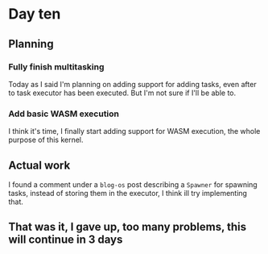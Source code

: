 # Day ten

## Planning
### Fully finish multitasking
Today as I said I'm planning on adding support
for adding tasks, even after to task executor
has been executed. But I'm not sure if I'll be able to.

### Add basic WASM execution
I think it's time, I finally start adding support
for WASM execution, the whole purpose of this kernel.

## Actual work
I found a comment under a `blog-os` post describing a `Spawner` for spawning
tasks, instead of storing them in the executor, I think ill try implementing that.

## That was it, I gave up, too many problems, this will continue in 3 days
